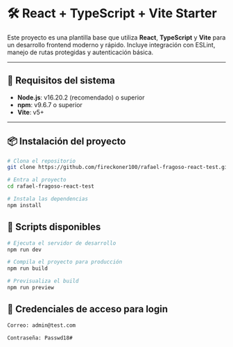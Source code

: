 # 🛠️ React + TypeScript + Vite Starter

Este proyecto es una plantilla base que utiliza **React**, **TypeScript** y **Vite** para un desarrollo frontend moderno y rápido. Incluye integración con ESLint, manejo de rutas protegidas y autenticación básica.

---

## 🚀 Requisitos del sistema

- **Node.js**: v16.20.2 (recomendado) o superior 
- **npm**: v9.6.7 o superior
- **Vite**: v5+

---

## 📦 Instalación del proyecto

```bash
# Clona el repositorio
git clone https://github.com/fireckoner100/rafael-fragoso-react-test.git

# Entra al proyecto
cd rafael-fragoso-react-test

# Instala las dependencias
npm install
```

## 🧪 Scripts disponibles

```bash
# Ejecuta el servidor de desarrollo
npm run dev

# Compila el proyecto para producción
npm run build

# Previsualiza el build
npm run preview
```

## 🔐 Credenciales de acceso para login

```bash
Correo: admin@test.com

Contraseña: Passwd18#
```
